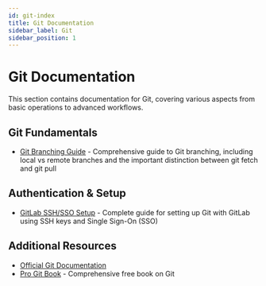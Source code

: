 ```yaml
---
id: git-index
title: Git Documentation
sidebar_label: Git
sidebar_position: 1
---
```


# Git Documentation

This section contains documentation for Git, covering various aspects from basic operations to advanced workflows.

## Git Fundamentals

- [Git Branching Guide](git-branching-guide.md) - Comprehensive guide to Git branching, including local vs remote branches and the important distinction between git fetch and git pull
  
## Authentication & Setup

- [GitLab SSH/SSO Setup](gitlab-sso-setup.md) - Complete guide for setting up Git with GitLab using SSH keys and Single Sign-On (SSO)

## Additional Resources

- [Official Git Documentation](https://git-scm.com/doc)
- [Pro Git Book](https://git-scm.com/book/en/v2) - Comprehensive free book on Git
